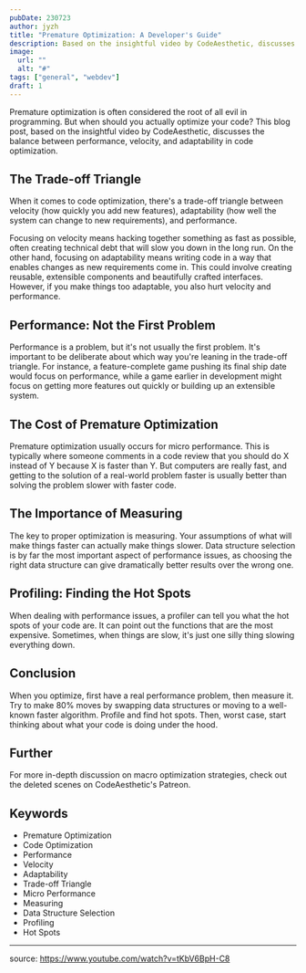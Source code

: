 ```yaml
---
pubDate: 230723 
author: jyzh 
title: "Premature Optimization: A Developer's Guide"
description: Based on the insightful video by CodeAesthetic, discusses the balance between performance, velocity, and adaptability in code optimization.
image:
  url: ""
  alt: "#"
tags: ["general", "webdev"]
draft: 1
---
```


Premature optimization is often considered the root of all evil in programming. But when should you actually optimize your code? This blog post, based on the insightful video by CodeAesthetic, discusses the balance between performance, velocity, and adaptability in code optimization.

## The Trade-off Triangle

When it comes to code optimization, there's a trade-off triangle between velocity (how quickly you add new features), adaptability (how well the system can change to new requirements), and performance.

Focusing on velocity means hacking together something as fast as possible, often creating technical debt that will slow you down in the long run. On the other hand, focusing on adaptability means writing code in a way that enables changes as new requirements come in. This could involve creating reusable, extensible components and beautifully crafted interfaces. However, if you make things too adaptable, you also hurt velocity and performance.

## Performance: Not the First Problem

Performance is a problem, but it's not usually the first problem. It's important to be deliberate about which way you're leaning in the trade-off triangle. For instance, a feature-complete game pushing its final ship date would focus on performance, while a game earlier in development might focus on getting more features out quickly or building up an extensible system.

## The Cost of Premature Optimization

Premature optimization usually occurs for micro performance. This is typically where someone comments in a code review that you should do X instead of Y because X is faster than Y. But computers are really fast, and getting to the solution of a real-world problem faster is usually better than solving the problem slower with faster code.

## The Importance of Measuring

The key to proper optimization is measuring. Your assumptions of what will make things faster can actually make things slower. Data structure selection is by far the most important aspect of performance issues, as choosing the right data structure can give dramatically better results over the wrong one.

## Profiling: Finding the Hot Spots

When dealing with performance issues, a profiler can tell you what the hot spots of your code are. It can point out the functions that are the most expensive. Sometimes, when things are slow, it's just one silly thing slowing everything down.

## Conclusion

When you optimize, first have a real performance problem, then measure it. Try to make 80% moves by swapping data structures or moving to a well-known faster algorithm. Profile and find hot spots. Then, worst case, start thinking about what your code is doing under the hood.

## Further

For more in-depth discussion on macro optimization strategies, check out the deleted scenes on CodeAesthetic's Patreon.

## Keywords

- Premature Optimization
- Code Optimization
- Performance
- Velocity
- Adaptability
- Trade-off Triangle
- Micro Performance
- Measuring
- Data Structure Selection
- Profiling
- Hot Spots

---
source: https://www.youtube.com/watch?v=tKbV6BpH-C8